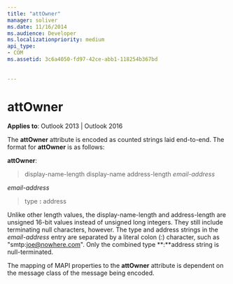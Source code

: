 ```yaml
---
title: "attOwner"
manager: soliver
ms.date: 11/16/2014
ms.audience: Developer
ms.localizationpriority: medium
api_type:
- COM
ms.assetid: 3c6a4050-fd97-42ce-abb1-118254b367bd
 
 
---
```


# attOwner

**Applies to**: Outlook 2013 | Outlook 2016
  
The **attOwner** attribute is encoded as counted strings laid end-to-end. The format for **attOwner** is as follows:
  
 **attOwner**:
  
> display-name-length display-name address-length _email-address_

 _email-address_
  
> type **:** address

Unlike other length values, the display-name-length and address-length are unsigned 16-bit values instead of unsigned long integers. They still include terminating null characters, however. The type and address strings in the _email-address_ entry are separated by a literal colon (:) character, such as "smtp:joe@nowhere.com". Only the combined type **:**address string is null-terminated.
  
The mapping of MAPI properties to the **attOwner** attribute is dependent on the message class of the message being encoded.
  
